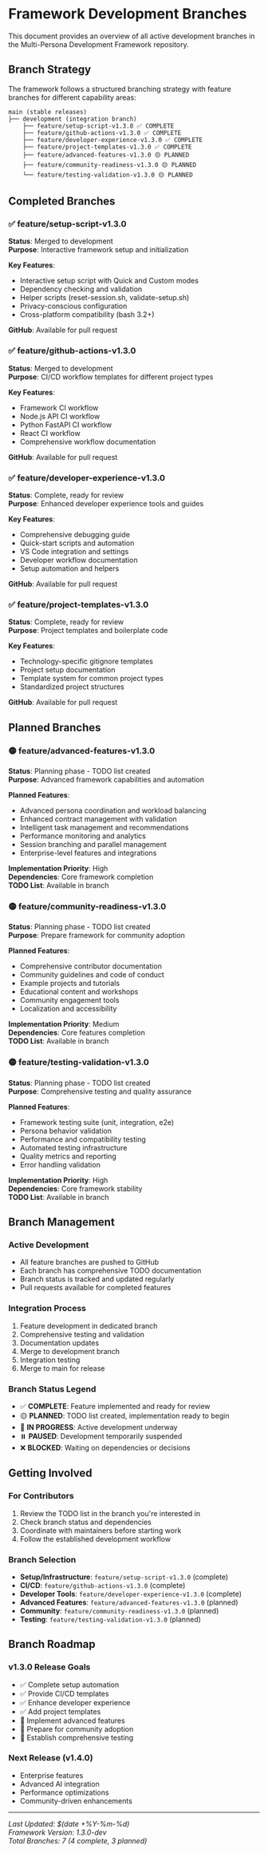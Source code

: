 # Framework Development Branches

This document provides an overview of all active development branches in the Multi-Persona Development Framework repository.

## Branch Strategy

The framework follows a structured branching strategy with feature branches for different capability areas:

```
main (stable releases)
├── development (integration branch)
    ├── feature/setup-script-v1.3.0 ✅ COMPLETE
    ├── feature/github-actions-v1.3.0 ✅ COMPLETE
    ├── feature/developer-experience-v1.3.0 ✅ COMPLETE
    ├── feature/project-templates-v1.3.0 ✅ COMPLETE
    ├── feature/advanced-features-v1.3.0 🟡 PLANNED
    ├── feature/community-readiness-v1.3.0 🟡 PLANNED
    └── feature/testing-validation-v1.3.0 🟡 PLANNED
```

## Completed Branches

### ✅ feature/setup-script-v1.3.0
**Status**: Merged to development  
**Purpose**: Interactive framework setup and initialization  

**Key Features**:
- Interactive setup script with Quick and Custom modes
- Dependency checking and validation
- Helper scripts (reset-session.sh, validate-setup.sh)
- Privacy-conscious configuration
- Cross-platform compatibility (bash 3.2+)

**GitHub**: Available for pull request

### ✅ feature/github-actions-v1.3.0  
**Status**: Merged to development  
**Purpose**: CI/CD workflow templates for different project types

**Key Features**:
- Framework CI workflow
- Node.js API CI workflow
- Python FastAPI CI workflow
- React CI workflow
- Comprehensive workflow documentation

**GitHub**: Available for pull request

### ✅ feature/developer-experience-v1.3.0
**Status**: Complete, ready for review  
**Purpose**: Enhanced developer experience tools and guides

**Key Features**:
- Comprehensive debugging guide
- Quick-start scripts and automation
- VS Code integration and settings
- Developer workflow documentation
- Setup automation and helpers

**GitHub**: Available for pull request

### ✅ feature/project-templates-v1.3.0
**Status**: Complete, ready for review  
**Purpose**: Project templates and boilerplate code

**Key Features**:
- Technology-specific gitignore templates
- Project setup documentation
- Template system for common project types
- Standardized project structures

**GitHub**: Available for pull request

## Planned Branches

### 🟡 feature/advanced-features-v1.3.0
**Status**: Planning phase - TODO list created  
**Purpose**: Advanced framework capabilities and automation

**Planned Features**:
- Advanced persona coordination and workload balancing
- Enhanced contract management with validation
- Intelligent task management and recommendations
- Performance monitoring and analytics
- Session branching and parallel management
- Enterprise-level features and integrations

**Implementation Priority**: High  
**Dependencies**: Core framework completion  
**TODO List**: Available in branch

### 🟡 feature/community-readiness-v1.3.0
**Status**: Planning phase - TODO list created  
**Purpose**: Prepare framework for community adoption

**Planned Features**:
- Comprehensive contributor documentation
- Community guidelines and code of conduct
- Example projects and tutorials
- Educational content and workshops
- Community engagement tools
- Localization and accessibility

**Implementation Priority**: Medium  
**Dependencies**: Core features completion  
**TODO List**: Available in branch

### 🟡 feature/testing-validation-v1.3.0
**Status**: Planning phase - TODO list created  
**Purpose**: Comprehensive testing and quality assurance

**Planned Features**:
- Framework testing suite (unit, integration, e2e)
- Persona behavior validation
- Performance and compatibility testing
- Automated testing infrastructure
- Quality metrics and reporting
- Error handling validation

**Implementation Priority**: High  
**Dependencies**: Core framework stability  
**TODO List**: Available in branch

## Branch Management

### Active Development
- All feature branches are pushed to GitHub
- Each branch has comprehensive TODO documentation
- Branch status is tracked and updated regularly
- Pull requests available for completed features

### Integration Process
1. Feature development in dedicated branch
2. Comprehensive testing and validation
3. Documentation updates
4. Merge to development branch
5. Integration testing
6. Merge to main for release

### Branch Status Legend
- ✅ **COMPLETE**: Feature implemented and ready for review
- 🟡 **PLANNED**: TODO list created, implementation ready to begin
- 🔄 **IN PROGRESS**: Active development underway
- ⏸️ **PAUSED**: Development temporarily suspended
- ❌ **BLOCKED**: Waiting on dependencies or decisions

## Getting Involved

### For Contributors
1. Review the TODO list in the branch you're interested in
2. Check branch status and dependencies
3. Coordinate with maintainers before starting work
4. Follow the established development workflow

### Branch Selection
- **Setup/Infrastructure**: `feature/setup-script-v1.3.0` (complete)
- **CI/CD**: `feature/github-actions-v1.3.0` (complete)
- **Developer Tools**: `feature/developer-experience-v1.3.0` (complete)
- **Advanced Features**: `feature/advanced-features-v1.3.0` (planned)
- **Community**: `feature/community-readiness-v1.3.0` (planned)
- **Testing**: `feature/testing-validation-v1.3.0` (planned)

## Branch Roadmap

### v1.3.0 Release Goals
- ✅ Complete setup automation
- ✅ Provide CI/CD templates  
- ✅ Enhance developer experience
- ✅ Add project templates
- 🎯 Implement advanced features
- 🎯 Prepare for community adoption
- 🎯 Establish comprehensive testing

### Next Release (v1.4.0)
- Enterprise features
- Advanced AI integration
- Performance optimizations
- Community-driven enhancements

---
*Last Updated: $(date +%Y-%m-%d)*  
*Framework Version: 1.3.0-dev*  
*Total Branches: 7 (4 complete, 3 planned)*
